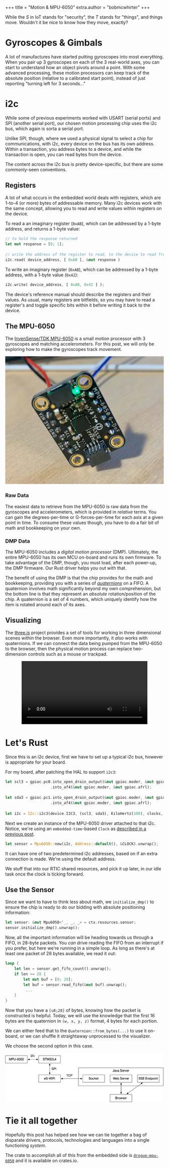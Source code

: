 +++
title = "Motion & MPU-6050"
extra.author = "bobmcwhirter"
+++

While the _S_ in IoT stands for "security", the _T_ stands for "things", and things move. 
Wouldn't it be nice to know how they move, exactly?

<!-- more -->

# Gyroscopes & Gimbals

A lot of manufactures have started putting gyroscopes into most everything.
When you pair up 3 gyroscopes on each of the 3 real-world axes, you can start to understand how an object pivots around a point.
With some advanced processing, these motion processors can keep track of the absolute position (relative to a calibrated start point),
instead of just reporting "turning left for 3 seconds..."

# i2c

While some of previous experiments worked with USART (serial ports) and SPI (another serial port), our chosen motion processing chip uses the i2c bus, which again is sorta a serial port.

Unlike SPI, though, where we used a physical signal to select a chip for communications, with i2c, every device on the bus has its own address.
Within a transaction, you address bytes to a device, and while the transaction is open, you can read bytes from the device.

The content across the i2c bus is pretty device-specific, but there are some commonly-seen conventions.

## Registers

A lot of what occurs in the embedded world deals with registers, which are 1-to-4 (or more) bytes of addressable memory.
Many i2c devices work with the same concept, allowing you to read and write values within registers on the device.

To read a an imaginary register (`0xAB`), which can be addressed by a 1-byte address, and returns a 1-byte value:

```rust
// to hold the response returned
let mut response = [0; 1];

// write the address of the register to read, to the device to read from
i2c.read( device_address, [ 0xAB ], &mut response )
```

To write an imaginary register (`0xAB`), which can be addressed by a 1-byte address, with a 1-byte value (`0x42`):

```rust
i2c.write( device_address, [ 0xAB, 0x42 ] );
```

The device's reference manual should describe the registers and their values.
As usual, many registers are bitfields, so you may have to read a register's and toggle specific bits within it before writing it back to the device.

## The MPU-6050

The [InvenSense/TDK MPU-6050](https://invensense.tdk.com/products/motion-tracking/6-axis/mpu-6050/) is a small motion processor with 3 gyroscopes and matching accelerometers.
For this post, we will only be exploring how to make the gyroscopes track movement.

![MPU-6050](/images/mpu-6050.jpg)

### Raw Data

The easiest data to retrieve from the MPU-6050 is raw data from the gyroscopes and accelerometers, which is provided in _relative_ terms.
You can gain the degrees-per-time or G-forces-per-time for each axis at a given point in time.
To consume these values though, you have to do a fair bit of math and bookkeeping on your own.

### DMP Data

The MPU-6050 includes a _digital motion processor_ (DMP).
Ultimately, the entire MPU-6050 has its own MCU on-board and runs its own firmware.
To take advantage of the DMP, though, you must load, after each power-up, the DMP firmware.
Our Rust driver helps you out with that.

The benefit of using the DMP is that the chip provides for the math and bookkeeping, providing you with a series of [_quaternions_](https://en.wikipedia.org/wiki/Quaternion) on a FIFO.
A quaternion involves math significantly beyond my own comprehension, but the bottom line is that they represent an _absolute_ rotation/position of the chip.
A quaternion is a set of 4 numbers, which uniquely identify how the item is rotated around each of its axes.

## Visualizing

The [three.js](https://threejs.org/) project provides a set of tools for working in three dimensional scenes within the browser.
Even more importantly, it _also_ works with quaternions.
If we can connect the data being pumped from the MPU-6050 to the browser, then the physical motion process can replace two-dimension controls such as a mouse or trackpad.

<center>
  <video src="http://localhost:1111/videos/teapot.webm" type="video/webm" width="400px" loop="true" autoplay="true" controls/>
</center>

# Let's Rust

Since this is an i2c device, first we have to set up a typical i2c bus, however is appropriate for your board.

For my board, after patching the HAL to support `i2c3`:

```rust
let scl3 = gpioc.pc0.into_open_drain_output(&mut gpioc.moder, &mut gpioc.otyper)
                    .into_af4(&mut gpioc.moder, &mut gpioc.afrl);

let sda3 = gpioc.pc1.into_open_drain_output(&mut gpioc.moder, &mut gpioc.otyper)
                    .into_af4(&mut gpioc.moder, &mut gpioc.afrl);

let i2c = I2c::i2c3(device.I2C3, (scl3, sda3), KiloHertz(100), clocks, &mut rcc.apb1r1);
```

Next we create an instance of the MPU-6050 driver attached to that i2c.
Notice, we're using an `embedded-time`-based `Clock` as [described in a previous post](/matter-of-time/).

```rust
let sensor = Mpu6050::new(i2c, Address::default(), &CLOCK).unwrap();
```

It can have one of two predetermined i2c addresses, based on if an extra connection is made. 
We're using the default address.

We stuff that into our RTIC shared resources, and pick it up later, in our idle task once the clock is ticking forward.

## Use the Sensor

Since we want to have to think less about math, we `initialize_dmp()` to ensure the chip is ready to do our bidding with absolute positioning information:

```rust
let sensor: &mut Mpu6050<'_, _, _> = ctx.resources.sensor;
sensor.initialize_dmp().unwrap();
```

Now, all the important information will be heading towards us through a FIFO, in 28-byte packets.
You _can_ drive reading the FIFO from an interrupt if you prefer, but here we're running in a simple loop.
As long as there's at least one packet of 28 bytes available, we read it out:

```rust
loop {
    let len = sensor.get_fifo_count().unwrap();
    if len >= 28 {
        let mut buf = [0; 28];
        let buf = sensor.read_fifo(&mut buf).unwrap();
         ...
    }
}
```

Now that you have a `[u8;28]` of bytes, knowing how the packet is constructed is helpful.
Today, we will use the knowledge that the first 16 bytes are the quaternion in `(w, x, y, z)` format, 4 bytes for each portion.

We can either feed that to the `Quaternion::from_bytes(...)` to use it on-board, or we can shuffle it straightaway unprocessed to the visualizer.

We choose the second option in this case.

![Architecture diagram](/images/mpu-6050-diagram.png)

# Tie it all together

Hopefully this post has helped see how we can tie together a bag of disparate drivers, protocols, technologies and languages
into a single functioning _system_.

The crate to accomplish all of this from the embedded side is [`drogue-mpu-6050`](https://crates.io/crates/drogue-mpu-6050) and it is available on crates.io.
